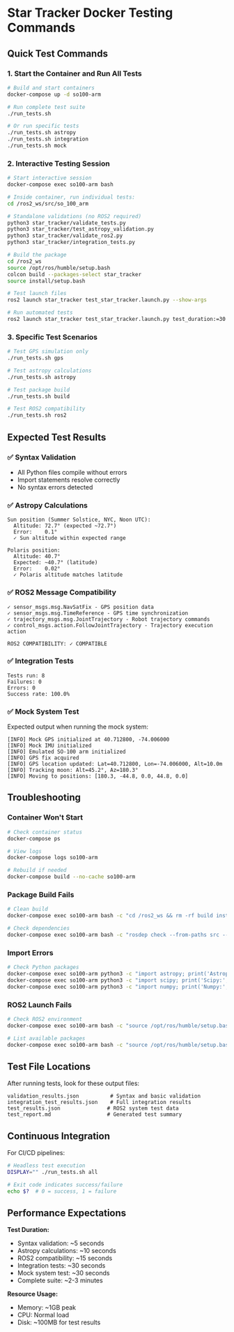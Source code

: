 # Star Tracker Docker Testing Commands

## Quick Test Commands

### 1. **Start the Container and Run All Tests**
```bash
# Build and start containers
docker-compose up -d so100-arm

# Run complete test suite
./run_tests.sh

# Or run specific tests
./run_tests.sh astropy
./run_tests.sh integration
./run_tests.sh mock
```

### 2. **Interactive Testing Session**
```bash
# Start interactive session
docker-compose exec so100-arm bash

# Inside container, run individual tests:
cd /ros2_ws/src/so_100_arm

# Standalone validations (no ROS2 required)
python3 star_tracker/validate_tests.py
python3 star_tracker/test_astropy_validation.py
python3 star_tracker/validate_ros2.py
python3 star_tracker/integration_tests.py

# Build the package
cd /ros2_ws
source /opt/ros/humble/setup.bash
colcon build --packages-select star_tracker
source install/setup.bash

# Test launch files
ros2 launch star_tracker test_star_tracker.launch.py --show-args

# Run automated tests
ros2 launch star_tracker test_star_tracker.launch.py test_duration:=30
```

### 3. **Specific Test Scenarios**
```bash
# Test GPS simulation only
./run_tests.sh gps

# Test astropy calculations
./run_tests.sh astropy

# Test package build
./run_tests.sh build

# Test ROS2 compatibility
./run_tests.sh ros2
```

## Expected Test Results

### ✅ **Syntax Validation**
- All Python files compile without errors
- Import statements resolve correctly
- No syntax errors detected

### ✅ **Astropy Calculations**
```
Sun position (Summer Solstice, NYC, Noon UTC):
  Altitude: 72.7° (expected ~72.7°)
  Error:    0.1°
  ✓ Sun altitude within expected range

Polaris position:
  Altitude: 40.7°
  Expected: ~40.7° (latitude)
  Error:    0.02°
  ✓ Polaris altitude matches latitude
```

### ✅ **ROS2 Message Compatibility**
```
✓ sensor_msgs.msg.NavSatFix - GPS position data
✓ sensor_msgs.msg.TimeReference - GPS time synchronization
✓ trajectory_msgs.msg.JointTrajectory - Robot trajectory commands
✓ control_msgs.action.FollowJointTrajectory - Trajectory execution action

ROS2 COMPATIBILITY: ✓ COMPATIBLE
```

### ✅ **Integration Tests**
```
Tests run: 8
Failures: 0
Errors: 0
Success rate: 100.0%
```

### ✅ **Mock System Test**
Expected output when running the mock system:
```
[INFO] Mock GPS initialized at 40.712800, -74.006000
[INFO] Mock IMU initialized
[INFO] Emulated SO-100 arm initialized
[INFO] GPS fix acquired
[INFO] GPS location updated: Lat=40.712800, Lon=-74.006000, Alt=10.0m
[INFO] Tracking moon: Alt=45.2°, Az=180.3°
[INFO] Moving to positions: [180.3, -44.8, 0.0, 44.8, 0.0]
```

## Troubleshooting

### **Container Won't Start**
```bash
# Check container status
docker-compose ps

# View logs
docker-compose logs so100-arm

# Rebuild if needed
docker-compose build --no-cache so100-arm
```

### **Package Build Fails**
```bash
# Clean build
docker-compose exec so100-arm bash -c "cd /ros2_ws && rm -rf build install log && colcon build"

# Check dependencies
docker-compose exec so100-arm bash -c "rosdep check --from-paths src --ignore-src"
```

### **Import Errors**
```bash
# Check Python packages
docker-compose exec so100-arm python3 -c "import astropy; print('Astropy:', astropy.__version__)"
docker-compose exec so100-arm python3 -c "import scipy; print('Scipy:', scipy.__version__)"
docker-compose exec so100-arm python3 -c "import numpy; print('Numpy:', numpy.__version__)"
```

### **ROS2 Launch Fails**
```bash
# Check ROS2 environment
docker-compose exec so100-arm bash -c "source /opt/ros/humble/setup.bash && env | grep ROS"

# List available packages
docker-compose exec so100-arm bash -c "source /opt/ros/humble/setup.bash && ros2 pkg list | grep star"
```

## Test File Locations

After running tests, look for these output files:
```
validation_results.json          # Syntax and basic validation
integration_test_results.json    # Full integration results
test_results.json               # ROS2 system test data
test_report.md                  # Generated test summary
```

## Continuous Integration

For CI/CD pipelines:
```bash
# Headless test execution
DISPLAY="" ./run_tests.sh all

# Exit code indicates success/failure
echo $?  # 0 = success, 1 = failure
```

## Performance Expectations

**Test Duration:**
- Syntax validation: ~5 seconds
- Astropy calculations: ~10 seconds  
- ROS2 compatibility: ~15 seconds
- Integration tests: ~30 seconds
- Mock system test: ~30 seconds
- Complete suite: ~2-3 minutes

**Resource Usage:**
- Memory: ~1GB peak
- CPU: Normal load
- Disk: ~100MB for test results